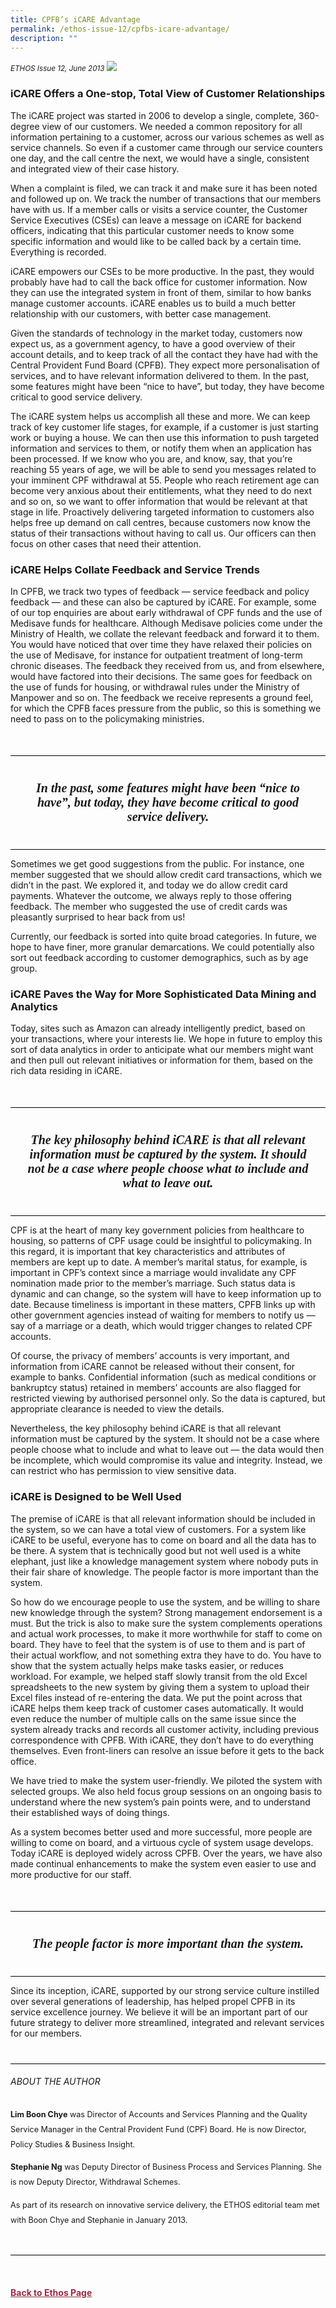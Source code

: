 ```yaml
---
title: CPFB’s iCARE Advantage
permalink: /ethos-issue-12/cpfbs-icare-advantage/
description: ""
---
```

<style>

.back a
{
	color: #9f2943;
	font-weight: bold;
}

#banner img
{
	width:100%;
}
	
.author
{
border-bottom: 1px solid black;
margin-top:40px;
padding-bottom:30px;
border-top: 1px solid black;	

}

.author p {
	font-size: 0.9em;
	line-height:24px !important;
	}	

.break
{
   border-top: 1px solid  black;
   border-bottom: 1px solid black;
	 padding:20px;
	text-align:center;
	margin-top:50px;
}
	
.break1
{
font-family: Georgia;
	font-size:20px;
	font-style: italic;
	font-weight: bold;
}

.boxheader {
	color: white !important;
	}	

.containerbox {
	background-color: #eceedb;
	border-radius: 10px;
	padding: 5%;
	margin-top: 5%;
	
	}	

li {
	font-size: 15px !important;
	
	}	

</style>

<em><small>ETHOS Issue 12, June 2013</small></em>
<img src="/images/Landing_Banner_Images/banner_interview.jpg">



<h3>iCARE Offers a One-stop, Total View of Customer Relationships</h3>

<p>The iCARE project was started in 2006 to develop a single, complete, 360-degree view of our customers. We needed a common repository for all information pertaining to a customer, across our various schemes as well as service channels. So even if a customer came through our service counters one day, and the call centre the next, we would have a single, consistent and integrated view of their case history.</p>

<p>When a complaint is filed, we can track it and make sure it has been noted and followed up on. We track the number of transactions that our members have with us. If a member calls or visits a service counter, the Customer Service Executives (CSEs) can leave a message on iCARE for backend officers, indicating that this particular customer needs to know some specific information and would like to be called back by a certain time. Everything is recorded.</p>

<p>iCARE empowers our CSEs to be more productive. In the past, they would probably have had to call the back office for customer information. Now they can use the integrated system in front of them, similar to how banks manage customer accounts. iCARE enables us to build a much better relationship with our customers, with better case management.</p>

<p>Given the standards of technology in the market today, customers now expect us, as a government agency, to have a good overview of their account details, and to keep track of all the contact they have had with the Central Provident Fund Board (CPFB). They expect more personalisation of services, and to have relevant information delivered to them. In the past, some features might have been “nice to have”, but today, they have become critical to good service delivery.</p>

<p>The iCARE system helps us accomplish all these and more. We can keep track of key customer life stages, for example, if a customer is just starting work or buying a house. We can then use this information to push targeted information and services to them, or notify them when an application has been processed. If we know who you are, and know, say, that you’re reaching 55 years of age, we will be able to send you messages related to your imminent CPF withdrawal at 55. People who reach retirement age can become very anxious about their entitlements, what they need to do next and so on, so we want to offer information that would be relevant at that stage in life. Proactively delivering targeted information to customers also helps free up demand on call centres, because customers now know the status of their transactions without having to call us. Our officers can then focus on other cases that need their attention.</p>

<h3>iCARE Helps Collate Feedback and Service Trends</h3>

<p>In CPFB, we track two types of feedback — service feedback and policy feedback — and these can also be captured by iCARE. For example, some of our top enquiries are about early withdrawal of CPF funds and the use of Medisave funds for healthcare. Although Medisave policies come under the Ministry of Health, we collate the relevant feedback and forward it to them. You would have noticed that over time they have relaxed their policies on the use of Medisave, for instance for outpatient treatment of long-term chronic diseases. The feedback they received from us, and from elsewhere, would have factored into their decisions. The same goes for feedback on the use of funds for housing, or withdrawal rules under the Ministry of Manpower and so on. The feedback we receive represents a ground feel, for which the CPFB faces pressure from the public, so this is something we need to pass on to the policymaking ministries.</p>

<div class="break">

<p class="break1">
In the past, some features might have been “nice to have”, but today, they have become critical to good service delivery.
</p>

</div>

<p>Sometimes we get good suggestions from the public. For instance, one member suggested that we should allow credit card transactions, which we didn’t in the past. We explored it, and today we do allow credit card payments. Whatever the outcome, we always reply to those offering feedback. The member who suggested the use of credit cards was pleasantly surprised to hear back from us!</p>

<p>Currently, our feedback is sorted into quite broad categories. In future, we hope to have finer, more granular demarcations. We could potentially also sort out feedback according to customer demographics, such as by age group.</p>

<h3>iCARE Paves the Way for More Sophisticated Data Mining and Analytics</h3>

<p>Today, sites such as Amazon can already intelligently predict, based on your transactions, where your interests lie. We hope in future to employ this sort of data analytics in order to anticipate what our members might want and then pull out relevant initiatives or information for them, based on the rich data residing in iCARE.</p>

<div class="break">

<p class="break1">
The key philosophy behind iCARE is that all relevant information must be captured by the system. It should not be a case where people choose what to include and what to leave out.
</p>

</div>

<p>CPF is at the heart of many key government policies from healthcare to housing, so patterns of CPF usage could be insightful to policymaking. In this regard, it is important that key characteristics and attributes of members are kept up to date. A member’s marital status, for example, is important in CPF’s context since a marriage would invalidate any CPF nomination made prior to the member’s marriage. Such status data is dynamic and can change, so the system will have to keep information up to date. Because timeliness is important in these matters, CPFB links up with other government agencies instead of waiting for members to notify us — say of a marriage or a death, which would trigger changes to related CPF accounts.</p>

<p>Of course, the privacy of members’ accounts is very important, and information from iCARE cannot be released without their consent, for example to banks. Confidential information (such as medical conditions or bankruptcy status) retained in members’ accounts are also flagged for restricted viewing by authorised personnel only. So the data is captured, but appropriate clearance is needed to view the details.</p>

<p>Nevertheless, the key philosophy behind iCARE is that all relevant information must be captured by the system. It should not be a case where people choose what to include and what to leave out — the data would then be incomplete, which would compromise its value and integrity. Instead, we can restrict who has permission to view sensitive data.</p>

<h3>iCARE is Designed to be Well Used</h3>

<p>The premise of iCARE is that all relevant information should be included in the system, so we can have a total view of customers. For a system like iCARE to be useful, everyone has to come on board and all the data has to be there. A system that is technically good but not well used is a white elephant, just like a knowledge management system where nobody puts in their fair share of knowledge. The people factor is more important than the system.</p>

<p>So how do we encourage people to use the system, and be willing to share new knowledge through the system? Strong management endorsement is a must. But the trick is also to make sure the system complements operations and actual work processes, to make it more worthwhile for staff to come on board. They have to feel that the system is of use to them and is part of their actual workflow, and not something extra they have to do. You have to show that the system actually helps make tasks easier, or reduces workload. For example, we helped staff slowly transit from the old Excel spreadsheets to the new system by giving them a system to upload their Excel files instead of re-entering the data. We put the point across that iCARE helps them keep track of customer cases automatically. It would even reduce the number of multiple calls on the same issue since the system already tracks and records all customer activity, including previous correspondence with CPFB. With iCARE, they don’t have to do everything themselves. Even front-liners can resolve an issue before it gets to the back office. </p>

<p>We have tried to make the system user-friendly. We piloted the system with selected groups. We also held focus group sessions on an ongoing basis to understand where the new system’s pain points were, and to understand their established ways of doing things. </p>

<p>As a system becomes better used and more successful, more people are willing to come on board, and a virtuous cycle of system usage develops. Today iCARE is deployed widely across CPFB. Over the years, we have also made continual enhancements to make the system even easier to use and more productive for our staff. </p>

<div class="break">

<p class="break1">
The people factor is more important than the system.
</p>

</div>

<p>Since its inception, iCARE, supported by our strong service culture instilled over several generations of leadership, has helped propel CPFB in its service excellence journey. We believe it will be an important part of our future strategy to deliver more streamlined, integrated and relevant services for our members.</p>

<div class="author">

<h6>ABOUT THE AUTHOR</h6>

<p class="small-text"><strong>Lim Boon Chye</strong> was Director of Accounts and Services Planning and the Quality Service Manager in the Central Provident Fund (CPF) Board. He is now Director, Policy Studies &amp; Business Insight.</p>

<p class="small-text"><strong>Stephanie Ng</strong> was Deputy Director of Business Process and Services Planning. She is now Deputy Director, Withdrawal Schemes.</p>

<p class="small-text">As part of its research on innovative service delivery, the ETHOS editorial team met with Boon Chye and Stephanie in January 2013.</p>

</div>




<br>
<br>
<br>	
<div class="back">
<a href="/ethos/">Back to Ethos Page</a>	
</div>